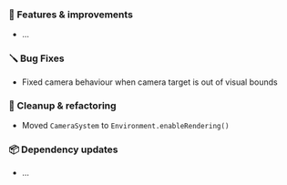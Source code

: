 ### 🚀 Features & improvements

- ...

### 🪛 Bug Fixes

- Fixed camera behaviour when camera target is out of visual bounds

### 🧽 Cleanup & refactoring

- Moved `CameraSystem` to `Environment.enableRendering()`

### 📦 Dependency updates

- ...